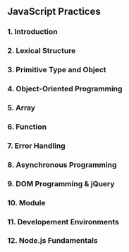 ## JavaScript Practices

### 1.  Introduction
### 2.  Lexical Structure
### 3.  Primitive Type and Object
### 4.  Object-Oriented Programming
### 5.  Array
### 6.  Function
### 7.  Error Handling
### 8.  Asynchronous Programming
### 9.  DOM Programming & jQuery
### 10. Module
### 11. Developement Environments
### 12. Node.js Fundamentals

